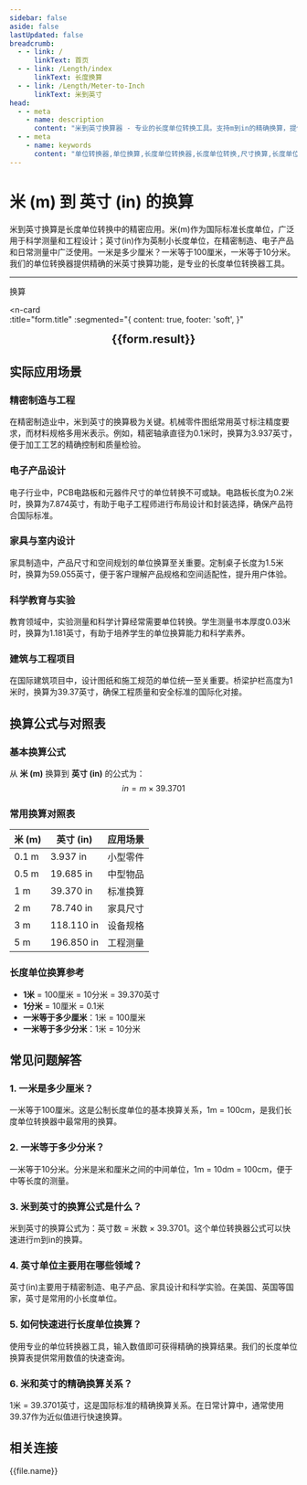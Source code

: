 ```yaml
---
sidebar: false
aside: false
lastUpdated: false
breadcrumb:
  - - link: /
      linkText: 首页
  - - link: /Length/index
      linkText: 长度换算
  - - link: /Length/Meter-to-Inch
      linkText: 米到英寸
head:
  - - meta
    - name: description
      content: "米到英寸换算器 - 专业的长度单位转换工具。支持m到in的精确换算，提供单位转换器、长度单位换算表和尺寸换算。一米是多少厘米？一米等于多少分米？专业解答米单位换算问题。"
  - - meta
    - name: keywords
      content: "单位转换器,单位换算,长度单位转换器,长度单位转换,尺寸换算,长度单位换算表,一米是多少厘米,一米等于多少分米,米,一分米等于多少厘米,一公尺,米的英文,米的单位,m单位,分米,公尺,一米等于多少厘米,1m等于多少cm,一米,米和厘米的换算,m是什么单位,1m是多少,1米等于多少厘米"
---
```

# 米 (m) 到 英寸 (in) 的换算

米到英寸换算是长度单位转换中的精密应用。米(m)作为国际标准长度单位，广泛用于科学测量和工程设计；英寸(in)作为英制小长度单位，在精密制造、电子产品和日常测量中广泛使用。一米是多少厘米？一米等于100厘米，一米等于10分米。我们的单位转换器提供精确的米英寸换算功能，是专业的长度单位转换器工具。

---
<script setup>
import { onMounted, reactive, inject, ref } from 'vue'
import { NButton, NForm, NFormItem, NInput, NInputNumber, NSelect, NCard, useMessage,NGrid ,NGi } from 'naive-ui'
import { defineClientComponent } from 'vitepress'
import { Length } from '../files';
const seoKey = ['单位转换器','单位换算','长度单位转换器','长度单位转换','尺寸换算','长度单位换算','长度单位换算表','一米是多少厘米啊','一米等于多少分米','米','一米是多少厘米','一分米等于多少厘米','一公尺','米的英文','米的单位','m单位','分米','公尺','一米等于多少厘米','米','1m等于多少cm','一米','米和厘米的换算','m单位','k是什么单位','一米等于多少厘米','m是什么单位','1m是多少','1米等于多少厘米','m']
const convert = inject('convert')

const form = reactive({
  number: null,
  result: '',
  title:'米 (m) 到英寸 (in) 的长度单位换算',
})

const convertHandler = () => {
  if (form.number !== null && !isNaN(form.number)) {
    const convertedValue = parseFloat(form.number) * 39.37
    form.result = `${form.number}m = ${convertedValue.toFixed(2)}in`
  } else {
    form.result = '请输入有效的数值。'
  }
}
</script>

<n-form size="large" :model="form">
  <n-form-item label="米 (m)">
    <n-input-number v-model:value="form.number" placeholder="输入米" style="width: 100%" />
  </n-form-item>
  <n-form-item>
    <n-button type="info" @click="convertHandler" block>换算</n-button>
  </n-form-item>
</n-form>

<n-card  
  :title="form.title"
  :segmented="{
    content: true,
    footer: 'soft',
  }"
>
  <div  style="text-align:center;font-size:20px;">
    <strong>{{form.result}}</strong>
  </div>
    <template #footer>
    <div>
      <span v-for="item of seoKey">{{item}}，</span>
    </div>
  </template>
</n-card>

## 实际应用场景

### 精密制造与工程
在精密制造业中，米到英寸的换算极为关键。机械零件图纸常用英寸标注精度要求，而材料规格多用米表示。例如，精密轴承直径为0.1米时，换算为3.937英寸，便于加工工艺的精确控制和质量检验。

### 电子产品设计
电子行业中，PCB电路板和元器件尺寸的单位转换不可或缺。电路板长度为0.2米时，换算为7.874英寸，有助于电子工程师进行布局设计和封装选择，确保产品符合国际标准。

### 家具与室内设计
家具制造中，产品尺寸和空间规划的单位换算至关重要。定制桌子长度为1.5米时，换算为59.055英寸，便于客户理解产品规格和空间适配性，提升用户体验。

### 科学教育与实验
教育领域中，实验测量和科学计算经常需要单位转换。学生测量书本厚度0.03米时，换算为1.181英寸，有助于培养学生的单位换算能力和科学素养。

### 建筑与工程项目
在国际建筑项目中，设计图纸和施工规范的单位统一至关重要。桥梁护栏高度为1米时，换算为39.37英寸，确保工程质量和安全标准的国际化对接。

## 换算公式与对照表

### 基本换算公式
从 **米 (m)** 换算到 **英寸 (in)** 的公式为：
$$ in = m \times 39.3701 $$

### 常用换算对照表
| 米 (m) | 英寸 (in) | 应用场景 |
|--------|-----------|----------|
| 0.1 m | 3.937 in | 小型零件 |
| 0.5 m | 19.685 in | 中型物品 |
| 1 m | 39.370 in | 标准换算 |
| 2 m | 78.740 in | 家具尺寸 |
| 3 m | 118.110 in | 设备规格 |
| 5 m | 196.850 in | 工程测量 |

### 长度单位换算参考
- **1米** = 100厘米 = 10分米 = 39.370英寸
- **1分米** = 10厘米 = 0.1米
- **一米等于多少厘米**：1米 = 100厘米
- **一米等于多少分米**：1米 = 10分米

## 常见问题解答

### 1. 一米是多少厘米？
一米等于100厘米。这是公制长度单位的基本换算关系，1m = 100cm，是我们长度单位转换器中最常用的换算。

### 2. 一米等于多少分米？
一米等于10分米。分米是米和厘米之间的中间单位，1m = 10dm = 100cm，便于中等长度的测量。

### 3. 米到英寸的换算公式是什么？
米到英寸的换算公式为：英寸数 = 米数 × 39.3701。这个单位转换器公式可以快速进行m到in的换算。

### 4. 英寸单位主要用在哪些领域？
英寸(in)主要用于精密制造、电子产品、家具设计和科学实验。在美国、英国等国家，英寸是常用的小长度单位。

### 5. 如何快速进行长度单位换算？
使用专业的单位转换器工具，输入数值即可获得精确的换算结果。我们的长度单位换算表提供常用数值的快速查询。

### 6. 米和英寸的精确换算关系？
1米 = 39.3701英寸，这是国际标准的精确换算关系。在日常计算中，通常使用39.37作为近似值进行快速换算。

## 相关连接
<n-grid x-gap="12" :cols="2">
  <n-gi v-for="(file, index) in Length" :key="index">
    <n-button
      text
      tag="a"
      :href="file.path"
      type="info"
    >
      {{file.name}}
    </n-button>
  </n-gi>
</n-grid>